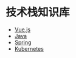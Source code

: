# 技术栈知识库

+  [Vue.js](vue/ReadMe.md)
+  [Java](java/ReadMe.md)
+  [Spring](spring/ReadMe.md)
+  [Kubernetes](kubernetes/ReadMe.md)